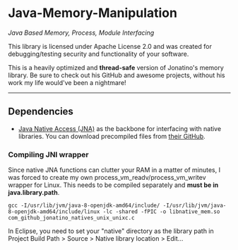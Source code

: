 # Java-Memory-Manipulation
_Java Based Memory, Process, Module Interfacing_

This library is licensed under Apache License 2.0 and was created for debugging/testing security and functionality of your software.

This is a heavily optimized and **thread-safe** version of Jonatino's memory library. Be sure to check out his GitHub and awesome projects, without his work my life would've been a nightmare!

---

## Dependencies

- [Java Native Access (JNA)](https://github.com/java-native-access/jna) as the backbone for interfacing with native libraries. You can download precompiled files from [their GitHub](https://github.com/java-native-access/jna#download).

### Compiling JNI wrapper
Since native JNA functions can clutter your RAM in a matter of minutes, I was forced to create my own process_vm_readv/process_vm_writev wrapper for Linux. This needs to be compiled separately and **must be in java.library.path**.

```
gcc -I/usr/lib/jvm/java-8-openjdk-amd64/include/ -I/usr/lib/jvm/java-8-openjdk-amd64/include/linux -lc -shared -fPIC -o libnative_mem.so com_github_jonatino_natives_unix_unixc.c
```
In Eclipse, you need to set your "native" directory as the library path in Project Build Path > Source > Native library location > Edit...